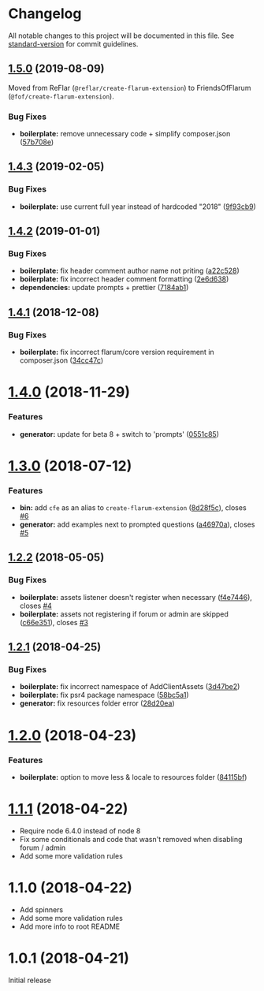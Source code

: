 # Changelog

All notable changes to this project will be documented in this file. See [standard-version](https://github.com/conventional-changelog/standard-version) for commit guidelines.

## [1.5.0](https://github.com/FriendsOfFlarum/extension-generator/compare/v1.4.3...v1.5.0) (2019-08-09)

Moved from ReFlar (`@reflar/create-flarum-extension`) to FriendsOfFlarum (`@fof/create-flarum-extension`).

### Bug Fixes

* **boilerplate:** remove unnecessary code + simplify composer.json ([57b708e](https://github.com/FriendsOfFlarum/extension-generator/commit/57b708e))

<a name="1.4.3"></a>
## [1.4.3](https://github.com/ReFlar/extension-generator/compare/v1.4.2...v1.4.3) (2019-02-05)


### Bug Fixes

* **boilerplate:** use current full year instead of hardcoded "2018" ([9f93cb9](https://github.com/ReFlar/extension-generator/commit/9f93cb9))



<a name="1.4.2"></a>
## [1.4.2](https://github.com/ReFlar/extension-generator/compare/v1.4.1...v1.4.2) (2019-01-01)


### Bug Fixes

* **boilerplate:** fix header comment author name not priting ([a22c528](https://github.com/ReFlar/extension-generator/commit/a22c528))
* **boilerplate:** fix incorrect header comment formatting ([2e6d638](https://github.com/ReFlar/extension-generator/commit/2e6d638))
* **dependencies:** update prompts + prettier ([7184ab1](https://github.com/ReFlar/extension-generator/commit/7184ab1))



<a name="1.4.1"></a>
## [1.4.1](https://github.com/ReFlar/extension-generator/compare/v1.4.0...v1.4.1) (2018-12-08)


### Bug Fixes

* **boilerplate:** fix incorrect flarum/core version requirement in composer.json ([34cc47c](https://github.com/ReFlar/extension-generator/commit/34cc47c))



<a name="1.4.0"></a>
# [1.4.0](https://github.com/ReFlar/extension-generator/compare/v1.3.0...v1.4.0) (2018-11-29)


### Features

* **generator:** update for beta 8 + switch to 'prompts' ([0551c85](https://github.com/ReFlar/extension-generator/commit/0551c85))



<a name="1.3.0"></a>
# [1.3.0](https://github.com/ReFlar/extension-generator/compare/v1.2.2...v1.3.0) (2018-07-12)


### Features

* **bin:** add `cfe` as an alias to `create-flarum-extension` ([8d28f5c](https://github.com/ReFlar/extension-generator/commit/8d28f5c)), closes [#6](https://github.com/ReFlar/extension-generator/issues/6)
* **generator:** add examples next to prompted questions ([a46970a](https://github.com/ReFlar/extension-generator/commit/a46970a)), closes [#5](https://github.com/ReFlar/extension-generator/issues/5)



<a name="1.2.2"></a>
## [1.2.2](https://github.com/ReFlar/extension-generator/compare/v1.2.1...v1.2.2) (2018-05-05)


### Bug Fixes

* **boilerplate:** assets listener doesn't register when necessary ([f4e7446](https://github.com/ReFlar/extension-generator/commit/f4e7446)), closes [#4](https://github.com/ReFlar/extension-generator/issues/4)
* **boilerplate:** assets not registering if forum or admin are skipped ([c66e351](https://github.com/ReFlar/extension-generator/commit/c66e351)), closes [#3](https://github.com/ReFlar/extension-generator/issues/3)



<a name="1.2.1"></a>
## [1.2.1](https://github.com/ReFlar/extension-generator/compare/v1.2.0...v1.2.1) (2018-04-25)


### Bug Fixes

* **boilerplate:** fix incorrect namespace of AddClientAssets ([3d47be2](https://github.com/ReFlar/extension-generator/commit/3d47be2))
* **boilerplate:** fix psr4 package namespace ([58bc5a1](https://github.com/ReFlar/extension-generator/commit/58bc5a1))
* **generator:** fix resources folder error ([28d20ea](https://github.com/ReFlar/extension-generator/commit/28d20ea))



<a name="1.2.0"></a>
# [1.2.0](https://github.com/ReFlar/extension-generator/compare/v1.1.1...v1.2.0) (2018-04-23)


### Features

* **boilerplate:** option to move less & locale to resources folder ([84115bf](https://github.com/ReFlar/extension-generator/commit/84115bf))


<a name="1.1.1"></a>
# [1.1.1](https://github.com/ReFlar/extension-generator/compare/v1.1.0...v1.1.1) (2018-04-22)

* Require node 6.4.0 instead of node 8
* Fix some conditionals and code that wasn't removed when disabling forum / admin
* Add some more validation rules

<a name="1.1.0"></a>
# 1.1.0 (2018-04-22)

* Add spinners
* Add some more validation rules
* Add more info to root README

<a name="1.0.1"></a>
# 1.0.1 (2018-04-21)

Initial release
